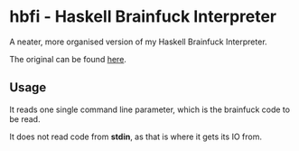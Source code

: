 # hbfi - Haskell Brainfuck Interpreter

A neater, more organised version of my Haskell Brainfuck Interpreter.

The original can be found [here](https://gist.github.com/raffitz/bf21fbfd4b898cdd7d0a2551bff8f26d).

## Usage

It reads one single command line parameter, which is the brainfuck code to be read.

It does not read code from __stdin__, as that is where it gets its IO from.
